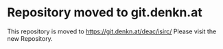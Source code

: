 Repository moved to git.denkn.at
================================

This repository is moved to https://git.denkn.at/deac/isirc/
Please visit the new Repository.
